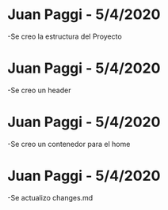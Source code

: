 # Juan Paggi - 5/4/2020
-Se creo la estructura del Proyecto

# Juan Paggi - 5/4/2020
-Se creo un header 

# Juan Paggi - 5/4/2020
-Se creo un contenedor para el home

# Juan Paggi - 5/4/2020
-Se actualizo changes.md